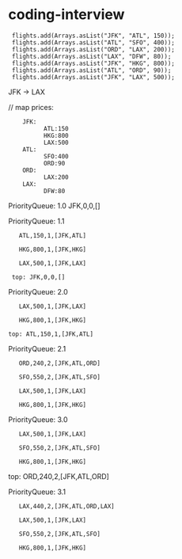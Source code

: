 # coding-interview

     flights.add(Arrays.asList("JFK", "ATL", 150));
     flights.add(Arrays.asList("ATL", "SFO", 400));
     flights.add(Arrays.asList("ORD", "LAX", 200));
     flights.add(Arrays.asList("LAX", "DFW", 80));
     flights.add(Arrays.asList("JFK", "HKG", 800));
     flights.add(Arrays.asList("ATL", "ORD", 90));
     flights.add(Arrays.asList("JFK", "LAX", 500));



JFK -> LAX

// map prices:

        JFK: 
              ATL:150
              HKG:800
              LAX:500
        ATL:
              SFO:400
              ORD:90
        ORD:
              LAX:200
        LAX:
              DFW:80



PriorityQueue: 1.0
       JFK,0,0,[]

PriorityQueue: 1.1

       ATL,150,1,[JFK,ATL]
       
       HKG,800,1,[JFK,HKG]
       
       LAX,500,1,[JFK,LAX]

     top: JFK,0,0,[]


PriorityQueue: 2.0

       LAX,500,1,[JFK,LAX]
       
       HKG,800,1,[JFK,HKG]

    top: ATL,150,1,[JFK,ATL]

PriorityQueue: 2.1

       ORD,240,2,[JFK,ATL,ORD]
       
       SFO,550,2,[JFK,ATL,SFO] 
       
       LAX,500,1,[JFK,LAX]
       
       HKG,800,1,[JFK,HKG]
       

PriorityQueue: 3.0

       LAX,500,1,[JFK,LAX]
       
       SFO,550,2,[JFK,ATL,SFO]
       
       HKG,800,1,[JFK,HKG]

   top: ORD,240,2,[JFK,ATL,ORD]

PriorityQueue: 3.1

       LAX,440,2,[JFK,ATL,ORD,LAX]
       
       LAX,500,1,[JFK,LAX]
       
       SFO,550,2,[JFK,ATL,SFO]
       
       HKG,800,1,[JFK,HKG]
